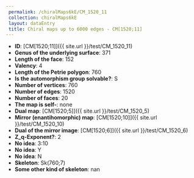 ```yaml
--- 
 permalink: /chiralMaps6kE/CM_1520_11 
 collection: chiralMaps6kE
 layout: dataEntry
 title: Chiral maps up to 6000 edges - CM[1520;11]
---
```


- **ID**: [CM[1520;11]]({{ site.url }}/test/CM_1520_11)
- **Genus of the underlying surface**: 371
- **Length of the face**: 152
- **Valency**: 4
- **Length of the Petrie polygon**: 760
- **Is the automorphism group solvable?**: S
- **Number of vertices**: 760
- **Number of edges**: 1520
- **Number of faces**: 20
- **The map is self-**: none
- **Dual map**: [CM[1520;5]]({{ site.url }}/test/CM_1520_5)
- **Mirror (enantihomorphic) map**: [CM[1520;10]]({{ site.url }}/test/CM_1520_10)
- **Dual of the mirror image**: [CM[1520;6]]({{ site.url }}/test/CM_1520_6)
- **Z_q-Exponent?**: 2
- **No idea**:  3:10
- **No idea**: Y
- **No idea**: N
- **Skeleton**: Sk(760;7)
- **Some other kind of skeleton**: nan

